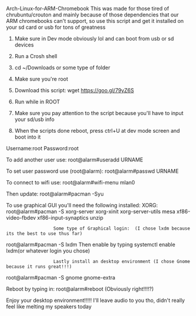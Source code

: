 Arch-Linux-for-ARM-Chromebook
This was made for those tired of chrubuntu/crouton and mainly because of those dependencies that our ARM chromebooks can't support, so use this script and get it installed on your sd card or usb for tons of greatness

1) Make sure in Dev mode obviously lol and can boot from usb or sd devices

2) Run a Crosh shell

3) cd ~/Downloads or some type of folder

4) Make sure you're root

5) Download this script: wget https://goo.gl/79yZ6S

6) Run while in ROOT

7) Make sure you pay attention to the script because you'll have to input your sd/usb info

8) When the scripts done reboot, press ctrl+U at dev mode screen and boot into it

Username:root
Password:root

To add another user use:
root@alarm#useradd URNAME

To set user password use (root@alarm):
root@alarm#passwd URNAME

To connect to wifi use:
root@alarm#wifi-menu mlan0

Then update:
root@alarm#pacman -Syu

To use graphical GUI you'll need the following installed:
                        XORG:
root@alarm#pacman -S xorg-server xorg-xinit xorg-server-utils mesa xf86-video-fbdev xf86-input-synaptics unzip

                      Some type of Graphical login:  (I chose lxdm because its the best to use thus far)
root@alarm#pacman -S lxdm           Then enable by typing systemctl enable lxdm(or whatever login you chose)

                      Lastly install an desktop environment (I chose Gnome because it runs great!!!)
root@alarm#pacman -S gnome gnome-extra

Reboot by typing in:
root@alarm#reboot (Obviously right!!!!?)

Enjoy your desktop environment!!!!! I'll leave audio to you tho, didn't really feel like melting my speakers today
